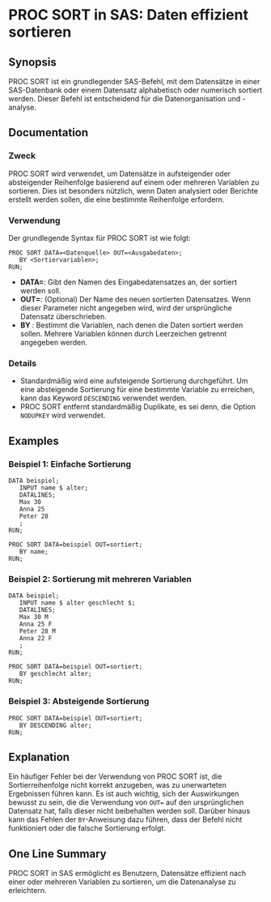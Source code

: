 <!--
Meta Description: # PROC SORT in SAS: Daten effizient sortieren ## Synopsis PROC SORT ist ein grundlegender SAS-Befehl, mit dem Datensätze in einer SAS-Datenbank oder e...
Meta Keywords: proc, sort, die, sas, der
-->

# PROC SORT in SAS: Daten effizient sortieren

## Synopsis
PROC SORT ist ein grundlegender SAS-Befehl, mit dem Datensätze in einer SAS-Datenbank oder einem Datensatz alphabetisch oder numerisch sortiert werden. Dieser Befehl ist entscheidend für die Datenorganisation und -analyse.

## Documentation
### Zweck
PROC SORT wird verwendet, um Datensätze in aufsteigender oder absteigender Reihenfolge basierend auf einem oder mehreren Variablen zu sortieren. Dies ist besonders nützlich, wenn Daten analysiert oder Berichte erstellt werden sollen, die eine bestimmte Reihenfolge erfordern.

### Verwendung
Der grundlegende Syntax für PROC SORT ist wie folgt:

```sas
PROC SORT DATA=<Datenquelle> OUT=<Ausgabedaten>;
   BY <Sortiervariablen>;
RUN;
```

- **DATA=<Datenquelle>**: Gibt den Namen des Eingabedatensatzes an, der sortiert werden soll.
- **OUT=<Ausgabedaten>**: (Optional) Der Name des neuen sortierten Datensatzes. Wenn dieser Parameter nicht angegeben wird, wird der ursprüngliche Datensatz überschrieben.
- **BY <Sortiervariablen>**: Bestimmt die Variablen, nach denen die Daten sortiert werden sollen. Mehrere Variablen können durch Leerzeichen getrennt angegeben werden.

### Details
- Standardmäßig wird eine aufsteigende Sortierung durchgeführt. Um eine absteigende Sortierung für eine bestimmte Variable zu erreichen, kann das Keyword `DESCENDING` verwendet werden.
- PROC SORT entfernt standardmäßig Duplikate, es sei denn, die Option `NODUPKEY` wird verwendet.

## Examples
### Beispiel 1: Einfache Sortierung
```sas
DATA beispiel;
   INPUT name $ alter;
   DATALINES;
   Max 30
   Anna 25
   Peter 28
   ;
RUN;

PROC SORT DATA=beispiel OUT=sortiert;
   BY name;
RUN;
```

### Beispiel 2: Sortierung mit mehreren Variablen
```sas
DATA beispiel;
   INPUT name $ alter geschlecht $;
   DATALINES;
   Max 30 M
   Anna 25 F
   Peter 28 M
   Anna 22 F
   ;
RUN;

PROC SORT DATA=beispiel OUT=sortiert;
   BY geschlecht alter;
RUN;
```

### Beispiel 3: Absteigende Sortierung
```sas
PROC SORT DATA=beispiel OUT=sortiert;
   BY DESCENDING alter;
RUN;
```

## Explanation
Ein häufiger Fehler bei der Verwendung von PROC SORT ist, die Sortierreihenfolge nicht korrekt anzugeben, was zu unerwarteten Ergebnissen führen kann. Es ist auch wichtig, sich der Auswirkungen bewusst zu sein, die die Verwendung von `OUT=` auf den ursprünglichen Datensatz hat, falls dieser nicht beibehalten werden soll. Darüber hinaus kann das Fehlen der `BY`-Anweisung dazu führen, dass der Befehl nicht funktioniert oder die falsche Sortierung erfolgt.

## One Line Summary
PROC SORT in SAS ermöglicht es Benutzern, Datensätze effizient nach einer oder mehreren Variablen zu sortieren, um die Datenanalyse zu erleichtern.